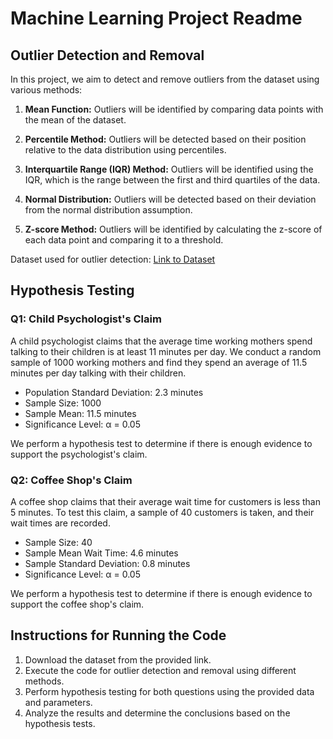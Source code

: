 # Machine Learning Project Readme

## Outlier Detection and Removal

In this project, we aim to detect and remove outliers from the dataset using various methods:

1. **Mean Function:** Outliers will be identified by comparing data points with the mean of the dataset.

2. **Percentile Method:** Outliers will be detected based on their position relative to the data distribution using percentiles.

3. **Interquartile Range (IQR) Method:** Outliers will be identified using the IQR, which is the range between the first and third quartiles of the data.

4. **Normal Distribution:** Outliers will be detected based on their deviation from the normal distribution assumption.

5. **Z-score Method:** Outliers will be identified by calculating the z-score of each data point and comparing it to a threshold.

Dataset used for outlier detection: [Link to Dataset](https://drive.google.com/file/d/1UlWRYU0UglE2ex3iFse0J6eCLEU8g98P/view?usp=sharing)

## Hypothesis Testing

### Q1: Child Psychologist's Claim

A child psychologist claims that the average time working mothers spend talking to their children is at least 11 minutes per day. We conduct a random sample of 1000 working mothers and find they spend an average of 11.5 minutes per day talking with their children. 

- Population Standard Deviation: 2.3 minutes
- Sample Size: 1000
- Sample Mean: 11.5 minutes
- Significance Level: α = 0.05

We perform a hypothesis test to determine if there is enough evidence to support the psychologist's claim.

### Q2: Coffee Shop's Claim

A coffee shop claims that their average wait time for customers is less than 5 minutes. To test this claim, a sample of 40 customers is taken, and their wait times are recorded. 

- Sample Size: 40
- Sample Mean Wait Time: 4.6 minutes
- Sample Standard Deviation: 0.8 minutes
- Significance Level: α = 0.05

We perform a hypothesis test to determine if there is enough evidence to support the coffee shop's claim.

## Instructions for Running the Code

1. Download the dataset from the provided link.
2. Execute the code for outlier detection and removal using different methods.
3. Perform hypothesis testing for both questions using the provided data and parameters.
4. Analyze the results and determine the conclusions based on the hypothesis tests.
